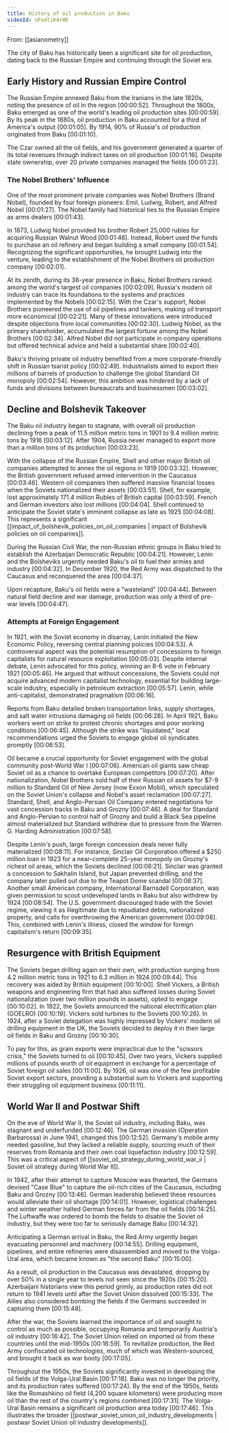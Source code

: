 ```yaml
---
title: History of oil production in Baku
videoId: oPa4tiK4rWE
---
```


From: [[asianometry]] <br/> 

The city of Baku has historically been a significant site for oil production, dating back to the Russian Empire and continuing through the Soviet era.

## Early History and Russian Empire Control
The Russian Empire annexed Baku from the Iranians in the late 1820s, noting the presence of oil in the region <a class="yt-timestamp" data-t="00:00:52">[00:00:52]</a>. Throughout the 1800s, Baku emerged as one of the world's leading oil production sites <a class="yt-timestamp" data-t="00:00:59">[00:00:59]</a>. By its peak in the 1880s, oil production in Baku accounted for a third of America's output <a class="yt-timestamp" data-t="00:01:05">[00:01:05]</a>. By 1914, 90% of Russia's oil production originated from Baku <a class="yt-timestamp" data-t="00:01:10">[00:01:10]</a>.

The Czar owned all the oil fields, and his government generated a quarter of its total revenues through indirect taxes on oil production <a class="yt-timestamp" data-t="00:01:16">[00:01:16]</a>. Despite state ownership, over 20 private companies managed the fields <a class="yt-timestamp" data-t="00:01:23">[00:01:23]</a>.

### The Nobel Brothers' Influence
One of the most prominent private companies was Nobel Brothers (Brand Nobel), founded by four foreign pioneers: Emil, Ludwig, Robert, and Alfred Nobel <a class="yt-timestamp" data-t="00:01:27">[00:01:27]</a>. The Nobel family had historical ties to the Russian Empire as arms dealers <a class="yt-timestamp" data-t="00:01:43">[00:01:43]</a>.

In 1873, Ludwig Nobel provided his brother Robert 25,000 rubles for acquiring Russian Walnut Wood <a class="yt-timestamp" data-t="00:01:46">[00:01:46]</a>. Instead, Robert used the funds to purchase an oil refinery and began building a small company <a class="yt-timestamp" data-t="00:01:54">[00:01:54]</a>. Recognizing the significant opportunities, he brought Ludwig into the venture, leading to the establishment of the Nobel Brothers oil production company <a class="yt-timestamp" data-t="00:02:01">[00:02:01]</a>.

At its zenith, during its 38-year presence in Baku, Nobel Brothers ranked among the world's largest oil companies <a class="yt-timestamp" data-t="00:02:09">[00:02:09]</a>. Russia's modern oil industry can trace its foundations to the systems and practices implemented by the Nobels <a class="yt-timestamp" data-t="00:02:15">[00:02:15]</a>. With the Czar's support, Nobel Brothers pioneered the use of oil pipelines and tankers, making oil transport more economical <a class="yt-timestamp" data-t="00:02:21">[00:02:21]</a>. Many of these innovations were introduced despite objections from local communities <a class="yt-timestamp" data-t="00:02:30">[00:02:30]</a>. Ludwig Nobel, as the primary shareholder, accumulated the largest fortune among the Nobel Brothers <a class="yt-timestamp" data-t="00:02:34">[00:02:34]</a>. Alfred Nobel did not participate in company operations but offered technical advice and held a substantial share <a class="yt-timestamp" data-t="00:02:40">[00:02:40]</a>.

Baku's thriving private oil industry benefited from a more corporate-friendly shift in Russian tsarist policy <a class="yt-timestamp" data-t="00:02:49">[00:02:49]</a>. Industrialists aimed to export their millions of barrels of production to challenge the global Standard Oil monopoly <a class="yt-timestamp" data-t="00:02:54">[00:02:54]</a>. However, this ambition was hindered by a lack of funds and divisions between bureaucrats and businessmen <a class="yt-timestamp" data-t="00:03:02">[00:03:02]</a>.

## Decline and Bolshevik Takeover
The Baku oil industry began to stagnate, with overall oil production declining from a peak of 11.5 million metric tons in 1901 to 9.4 million metric tons by 1916 <a class="yt-timestamp" data-t="00:03:12">[00:03:12]</a>. After 1904, Russia never managed to export more than a million tons of its production <a class="yt-timestamp" data-t="00:03:23">[00:03:23]</a>.

With the collapse of the Russian Empire, Shell and other major British oil companies attempted to annex the oil regions in 1919 <a class="yt-timestamp" data-t="00:03:32">[00:03:32]</a>. However, the British government refused armed intervention in the Caucasus <a class="yt-timestamp" data-t="00:03:46">[00:03:46]</a>. Western oil companies then suffered massive financial losses when the Soviets nationalized their assets <a class="yt-timestamp" data-t="00:03:51">[00:03:51]</a>. Shell, for example, lost approximately 171.4 million Rubles of British capital <a class="yt-timestamp" data-t="00:03:59">[00:03:59]</a>. French and German investors also lost millions <a class="yt-timestamp" data-t="00:04:04">[00:04:04]</a>. Shell continued to anticipate the Soviet state's imminent collapse as late as 1925 <a class="yt-timestamp" data-t="00:04:08">[00:04:08]</a>. This represents a significant [[impact_of_bolshevik_policies_on_oil_companies | impact of Bolshevik policies on oil companies]].

During the Russian Civil War, the non-Russian ethnic groups in Baku tried to establish the Azerbaijan Democratic Republic <a class="yt-timestamp" data-t="00:04:21">[00:04:21]</a>. However, Lenin and the Bolsheviks urgently needed Baku's oil to fuel their armies and industry <a class="yt-timestamp" data-t="00:04:32">[00:04:32]</a>. In December 1920, the Red Army was dispatched to the Caucasus and reconquered the area <a class="yt-timestamp" data-t="00:04:37">[00:04:37]</a>.

Upon recapture, Baku's oil fields were a "wasteland" <a class="yt-timestamp" data-t="00:04:44">[00:04:44]</a>. Between natural field decline and war damage, production was only a third of pre-war levels <a class="yt-timestamp" data-t="00:04:47">[00:04:47]</a>.

### Attempts at Foreign Engagement
In 1921, with the Soviet economy in disarray, Lenin initiated the New Economic Policy, reversing central planning policies <a class="yt-timestamp" data-t="00:04:53">[00:04:53]</a>. A controversial aspect was the potential resumption of concessions to foreign capitalists for natural resource exploitation <a class="yt-timestamp" data-t="00:05:03">[00:05:03]</a>. Despite internal debate, Lenin advocated for this policy, winning an 8-6 vote in February 1921 <a class="yt-timestamp" data-t="00:05:46">[00:05:46]</a>. He argued that without concessions, the Soviets could not acquire advanced modern capitalist technology, essential for building large-scale industry, especially in petroleum extraction <a class="yt-timestamp" data-t="00:05:57">[00:05:57]</a>. Lenin, while anti-capitalist, demonstrated pragmatism <a class="yt-timestamp" data-t="00:06:16">[00:06:16]</a>.

Reports from Baku detailed broken transportation links, supply shortages, and salt water intrusions damaging oil fields <a class="yt-timestamp" data-t="00:06:28">[00:06:28]</a>. In April 1921, Baku workers went on strike to protest chronic shortages and poor working conditions <a class="yt-timestamp" data-t="00:06:45">[00:06:45]</a>. Although the strike was "liquidated," local recommendations urged the Soviets to engage global oil syndicates promptly <a class="yt-timestamp" data-t="00:06:53">[00:06:53]</a>.

Oil became a crucial opportunity for Soviet engagement with the global community post-World War I <a class="yt-timestamp" data-t="00:07:06">[00:07:06]</a>. American oil giants saw cheap Soviet oil as a chance to overtake European competitors <a class="yt-timestamp" data-t="00:07:20">[00:07:20]</a>. After nationalization, Nobel Brothers sold half of their Russian oil assets for $7-9 million to Standard Oil of New Jersey (now Exxon Mobil), which speculated on the Soviet Union's collapse and Nobel's asset reclamation <a class="yt-timestamp" data-t="00:07:27">[00:07:27]</a>. Standard, Shell, and Anglo-Persian Oil Company entered negotiations for vast concession tracks in Baku and Grozny <a class="yt-timestamp" data-t="00:07:46">[00:07:46]</a>. A deal for Standard and Anglo-Persian to control half of Grozny and build a Black Sea pipeline almost materialized but Standard withdrew due to pressure from the Warren G. Harding Administration <a class="yt-timestamp" data-t="00:07:58">[00:07:58]</a>.

Despite Lenin's push, large foreign concession deals never fully materialized <a class="yt-timestamp" data-t="00:08:11">[00:08:11]</a>. For instance, Sinclair Oil Corporation offered a $250 million loan in 1923 for a near-complete 25-year monopoly on Grozny's richest oil areas, which the Soviets declined <a class="yt-timestamp" data-t="00:08:21">[00:08:21]</a>. Sinclair was granted a concession to Sakhalin Island, but Japan prevented drilling, and the company later pulled out due to the Teapot Dome scandal <a class="yt-timestamp" data-t="00:08:37">[00:08:37]</a>. Another small American company, International Barnsdell Corporation, was given permission to scout undeveloped lands in Baku but also withdrew by 1924 <a class="yt-timestamp" data-t="00:08:54">[00:08:54]</a>. The U.S. government discouraged trade with the Soviet regime, viewing it as illegitimate due to repudiated debts, nationalized property, and calls for overthrowing the American government <a class="yt-timestamp" data-t="00:09:08">[00:09:08]</a>. This, combined with Lenin's illness, closed the window for foreign capitalism's return <a class="yt-timestamp" data-t="00:09:35">[00:09:35]</a>.

## Resurgence with British Equipment
The Soviets began drilling again on their own, with production surging from 4.2 million metric tons in 1921 to 6.3 million in 1924 <a class="yt-timestamp" data-t="00:09:44">[00:09:44]</a>. This recovery was aided by British equipment <a class="yt-timestamp" data-t="00:10:00">[00:10:00]</a>. Shell Vickers, a British weapons and engineering firm that had also suffered losses during Soviet nationalization (over two million pounds in assets), opted to engage <a class="yt-timestamp" data-t="00:10:02">[00:10:02]</a>. In 1922, the Soviets announced the national electrification plan (GOELRO) <a class="yt-timestamp" data-t="00:10:19">[00:10:19]</a>. Vickers sold turbines to the Soviets <a class="yt-timestamp" data-t="00:10:26">[00:10:26]</a>. In 1924, after a Soviet delegation was highly impressed by Vickers' modern oil drilling equipment in the UK, the Soviets decided to deploy it in their large oil fields in Baku and Grozny <a class="yt-timestamp" data-t="00:10:30">[00:10:30]</a>.

To pay for this, as grain exports were impractical due to the "scissors crisis," the Soviets turned to oil <a class="yt-timestamp" data-t="00:10:45">[00:10:45]</a>. Over two years, Vickers supplied millions of pounds worth of oil equipment in exchange for a percentage of Soviet foreign oil sales <a class="yt-timestamp" data-t="00:11:00">[00:11:00]</a>. By 1926, oil was one of the few profitable Soviet export sectors, providing a substantial sum to Vickers and supporting their struggling oil equipment business <a class="yt-timestamp" data-t="00:11:11">[00:11:11]</a>.

## World War II and Postwar Shift
On the eve of World War II, the Soviet oil industry, including Baku, was stagnant and underfunded <a class="yt-timestamp" data-t="00:12:46">[00:12:46]</a>. The German invasion (Operation Barbarossa) in June 1941, changed this <a class="yt-timestamp" data-t="00:12:52">[00:12:52]</a>. Germany's mobile army needed gasoline, but they lacked a reliable supply, sourcing much of their reserves from Romania and their own coal liquefaction industry <a class="yt-timestamp" data-t="00:12:59">[00:12:59]</a>. This was a critical aspect of [[soviet_oil_strategy_during_world_war_ii | Soviet oil strategy during World War II]].

In 1942, after their attempt to capture Moscow was thwarted, the Germans devised "Case Blue" to capture the oil-rich cities of the Caucasus, including Baku and Grozny <a class="yt-timestamp" data-t="00:13:46">[00:13:46]</a>. German leadership believed these resources would alleviate their oil shortage <a class="yt-timestamp" data-t="00:14:01">[00:14:01]</a>. However, logistical challenges and winter weather halted German forces far from the oil fields <a class="yt-timestamp" data-t="00:14:25">[00:14:25]</a>. The Luftwaffe was ordered to bomb the fields to disable the Soviet oil industry, but they were too far to seriously damage Baku <a class="yt-timestamp" data-t="00:14:32">[00:14:32]</a>.

Anticipating a German arrival in Baku, the Red Army urgently began evacuating personnel and machinery <a class="yt-timestamp" data-t="00:14:55">[00:14:55]</a>. Drilling equipment, pipelines, and entire refineries were disassembled and moved to the Volga-Ural area, which became known as "the second Baku" <a class="yt-timestamp" data-t="00:15:00">[00:15:00]</a>.

As a result, oil production in the Caucasus was devastated, dropping by over 50% in a single year to levels not seen since the 1920s <a class="yt-timestamp" data-t="00:15:20">[00:15:20]</a>. Azerbaijani historians view this period grimly, as production rates did not return to 1941 levels until after the Soviet Union dissolved <a class="yt-timestamp" data-t="00:15:33">[00:15:33]</a>. The Allies also considered bombing the fields if the Germans succeeded in capturing them <a class="yt-timestamp" data-t="00:15:48">[00:15:48]</a>.

After the war, the Soviets learned the importance of oil and sought to control as much as possible, occupying Romania and temporarily Austria's oil industry <a class="yt-timestamp" data-t="00:16:42">[00:16:42]</a>. The Soviet Union relied on imported oil from these countries until the mid-1950s <a class="yt-timestamp" data-t="00:16:59">[00:16:59]</a>. To revitalize production, the Red Army confiscated oil technologies, much of which was Western-sourced, and brought it back as war booty <a class="yt-timestamp" data-t="00:17:05">[00:17:05]</a>.

Throughout the 1950s, the Soviets significantly invested in developing the oil fields of the Volga-Ural Basin <a class="yt-timestamp" data-t="00:17:18">[00:17:18]</a>. Baku was no longer the priority, and its production rates suffered <a class="yt-timestamp" data-t="00:17:24">[00:17:24]</a>. By the end of the 1950s, fields like the Romashkino oil field (4,200 square kilometers) were producing more oil than the rest of the country's regions combined <a class="yt-timestamp" data-t="00:17:31">[00:17:31]</a>. The Volga-Ural Basin remains a significant oil production area today <a class="yt-timestamp" data-t="00:17:46">[00:17:46]</a>. This illustrates the broader [[postwar_soviet_union_oil_industry_developments | postwar Soviet Union oil industry developments]].